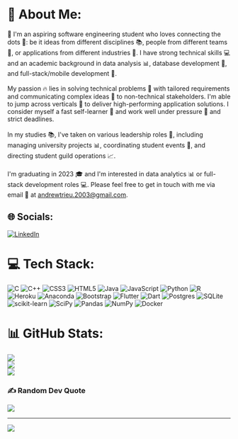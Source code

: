 # 💫 About Me:
🚀 I'm an aspiring software engineering student who loves connecting the dots 🔗: be it ideas from different disciplines 📚, people from different teams 👥, or applications from different industries 💼. I have strong technical skills 💻 and an academic background in data analysis 📊, database development 📁, and full-stack/mobile development 📱.<br><br>My passion 🔥 lies in solving technical problems 🤖 with tailored requirements and communicating complex ideas 🧠 to non-technical stakeholders. I'm able to jump across verticals 🌟 to deliver high-performing application solutions. I consider myself a fast self-learner 🧠 and work well under pressure 💪 and strict deadlines.<br><br>In my studies 📚, I've taken on various leadership roles 💼, including managing university projects 📊, coordinating student events 🎉, and directing student guild operations 📈.<br><br>I'm graduating in 2023 🎓 and I'm interested in data analytics 📊 or full-stack development roles 💻. Please feel free to get in touch with me via email 📧 at andrewtrieu.2003@gmail.com.


## 🌐 Socials:
[![LinkedIn](https://img.shields.io/badge/LinkedIn-%230077B5.svg?logo=linkedin&logoColor=white)](https://linkedin.com/in/https://www.linkedin.com/in/nguyen-andrew-trieu/) 

# 💻 Tech Stack:
![C](https://img.shields.io/badge/c-%2300599C.svg?style=for-the-badge&logo=c&logoColor=white) ![C++](https://img.shields.io/badge/c++-%2300599C.svg?style=for-the-badge&logo=c%2B%2B&logoColor=white) ![CSS3](https://img.shields.io/badge/css3-%231572B6.svg?style=for-the-badge&logo=css3&logoColor=white) ![HTML5](https://img.shields.io/badge/html5-%23E34F26.svg?style=for-the-badge&logo=html5&logoColor=white) ![Java](https://img.shields.io/badge/java-%23ED8B00.svg?style=for-the-badge&logo=java&logoColor=white) ![JavaScript](https://img.shields.io/badge/javascript-%23323330.svg?style=for-the-badge&logo=javascript&logoColor=%23F7DF1E) ![Python](https://img.shields.io/badge/python-3670A0?style=for-the-badge&logo=python&logoColor=ffdd54) ![R](https://img.shields.io/badge/r-%23276DC3.svg?style=for-the-badge&logo=r&logoColor=white) ![Heroku](https://img.shields.io/badge/heroku-%23430098.svg?style=for-the-badge&logo=heroku&logoColor=white) ![Anaconda](https://img.shields.io/badge/Anaconda-%2344A833.svg?style=for-the-badge&logo=anaconda&logoColor=white) ![Bootstrap](https://img.shields.io/badge/bootstrap-%23563D7C.svg?style=for-the-badge&logo=bootstrap&logoColor=white) ![Flutter](https://img.shields.io/badge/Flutter-%2302569B.svg?style=for-the-badge&logo=Flutter&logoColor=white) ![Dart](https://img.shields.io/badge/dart-%230175C2.svg?style=for-the-badge&logo=dart&logoColor=white) ![Postgres](https://img.shields.io/badge/postgres-%23316192.svg?style=for-the-badge&logo=postgresql&logoColor=white) ![SQLite](https://img.shields.io/badge/sqlite-%2307405e.svg?style=for-the-badge&logo=sqlite&logoColor=white) ![scikit-learn](https://img.shields.io/badge/scikit--learn-%23F7931E.svg?style=for-the-badge&logo=scikit-learn&logoColor=white) ![SciPy](https://img.shields.io/badge/SciPy-%230C55A5.svg?style=for-the-badge&logo=scipy&logoColor=%white) ![Pandas](https://img.shields.io/badge/pandas-%23150458.svg?style=for-the-badge&logo=pandas&logoColor=white) ![NumPy](https://img.shields.io/badge/numpy-%23013243.svg?style=for-the-badge&logo=numpy&logoColor=white) ![Docker](https://img.shields.io/badge/docker-%230db7ed.svg?style=for-the-badge&logo=docker&logoColor=white)
# 📊 GitHub Stats:
![](https://github-readme-stats.vercel.app/api?username=AndrewTrieu&theme=dark&hide_border=false&include_all_commits=true&count_private=true)<br/>
![](https://github-readme-streak-stats.herokuapp.com/?user=AndrewTrieu&theme=dark&hide_border=false)<br/>
![](https://github-readme-stats.vercel.app/api/top-langs/?username=AndrewTrieu&theme=dark&hide_border=false&include_all_commits=true&count_private=true&layout=compact)

### ✍️ Random Dev Quote
![](https://quotes-github-readme.vercel.app/api?type=horizontal&theme=radical)

---
[![](https://visitcount.itsvg.in/api?id=AndrewTrieu&icon=0&color=0)](https://visitcount.itsvg.in)

<!-- Proudly created with GPRM ( https://gprm.itsvg.in ) -->
